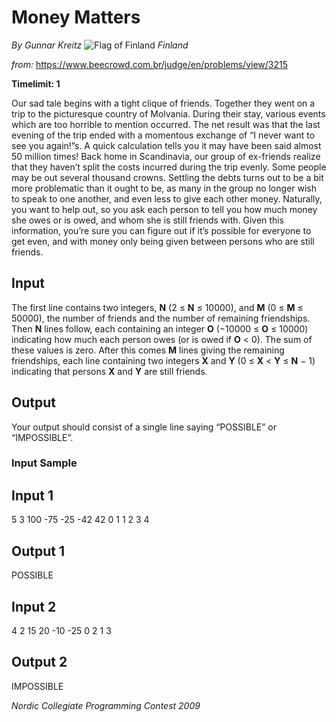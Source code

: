 # Money Matters

*By Gunnar Kreitz* ![Flag of Finland](https://resources.beecrowd.com.br/gallery/images/flags/fi.gif) *Finland*

*from:* https://www.beecrowd.com.br/judge/en/problems/view/3215

**Timelimit: 1**

Our sad tale begins with a tight clique of friends. Together they went on a trip to the picturesque country of Molvania. During their stay, various events which are too horrible to mention occurred. The net result was that the last evening of the trip ended with a momentous exchange of “I never want to see you again!”s. A quick calculation tells you it may have been said almost 50 million times! Back home in Scandinavia, our group of ex-friends realize that they haven’t split the costs incurred during the trip evenly. Some people may be out several thousand crowns. Settling the debts turns out to be a bit more problematic than it ought to be, as many in the group no longer wish to speak to one another, and even less to give each other money. Naturally, you want to help out, so you ask each person to tell you how much money she owes or is owed, and whom she is still friends with. Given this information, you’re sure you can figure out if it’s possible for everyone to get even, and with money only being given between persons who are still friends.

## Input

The first line contains two integers, **N** (2 ≤ **N** ≤ 10000), and **M** (0 ≤ **M** ≤ 50000), the number of friends and the number of remaining friendships. Then **N** lines follow, each containing an integer **O** (−10000 ≤ **O** ≤ 10000) indicating how much each person owes (or is owed if **O** < 0). The sum of these values is zero. After this comes **M** lines giving the remaining friendships, each line containing two integers **X** and **Y** (0 ≤ **X** < **Y** ≤ **N** − 1) indicating that persons **X** and **Y** are still friends.

## Output

Your output should consist of a single line saying “POSSIBLE” or “IMPOSSIBLE”.

### Input Sample

## Input 1
5 3
100
-75
-25
-42
42
0 1
1 2
3 4

## Output 1
POSSIBLE

## Input 2
4 2
15
20
-10
-25
0 2
1 3

## Output 2
IMPOSSIBLE

*Nordic Collegiate Programming Contest 2009*
